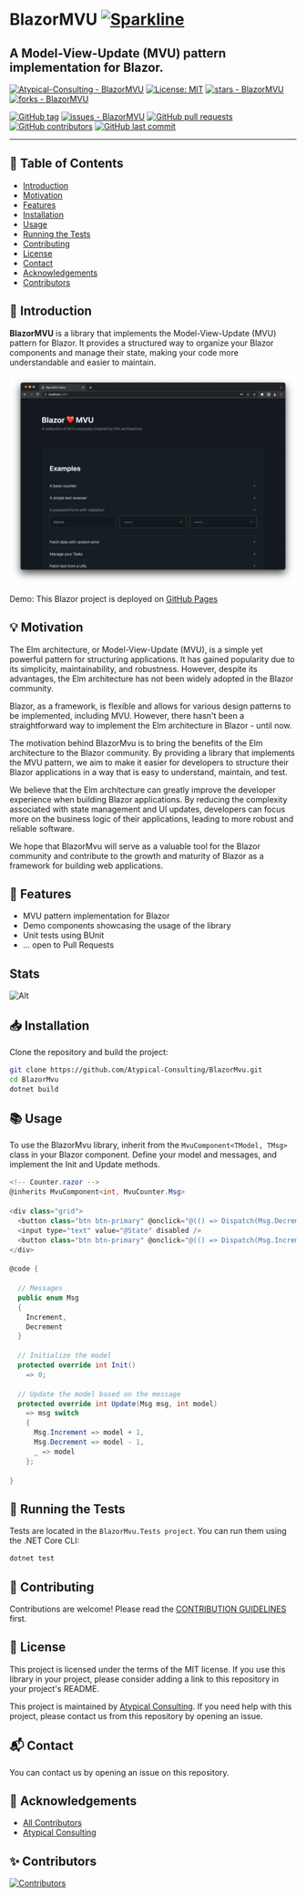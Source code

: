 # BlazorMVU [![Sparkline](https://stars.medv.io/Atypical-Consulting/BlazorMVU.svg)](https://stars.medv.io/Atypical-Consulting/BlazorMVU)
A Model-View-Update (MVU) pattern implementation for Blazor.
---

[![Atypical-Consulting - BlazorMVU](https://img.shields.io/static/v1?label=Atypical-Consulting&message=BlazorMVU&color=blue&logo=github)](https://github.com/Atypical-Consulting/BlazorMVU "Go to GitHub repo")
[![License: MIT](https://img.shields.io/badge/License-MIT-blue.svg)](https://opensource.org/licenses/MIT)
[![stars - BlazorMVU](https://img.shields.io/github/stars/Atypical-Consulting/BlazorMVU?style=social)](https://github.com/Atypical-Consulting/BlazorMVU)
[![forks - BlazorMVU](https://img.shields.io/github/forks/Atypical-Consulting/BlazorMVU?style=social)](https://github.com/Atypical-Consulting/BlazorMVU)

[![GitHub tag](https://img.shields.io/github/tag/Atypical-Consulting/BlazorMVU?include_prereleases=&sort=semver&color=blue)](https://github.com/Atypical-Consulting/BlazorMVU/releases/)
[![issues - BlazorMVU](https://img.shields.io/github/issues/Atypical-Consulting/BlazorMVU)](https://github.com/Atypical-Consulting/BlazorMVU/issues)
[![GitHub pull requests](https://img.shields.io/github/issues-pr/Atypical-Consulting/BlazorMVU)](https://github.com/Atypical-Consulting/BlazorMVU/pulls)
[![GitHub contributors](https://img.shields.io/github/contributors/Atypical-Consulting/BlazorMVU)](https://github.com/Atypical-Consulting/BlazorMVU/graphs/contributors)
[![GitHub last commit](https://img.shields.io/github/last-commit/Atypical-Consulting/BlazorMVU)](https://github.com/Atypical-Consulting/BlazorMVU/commits/master)

---

## 📝 Table of Contents

* [Introduction](#-introduction)
* [Motivation](#-motivation)
* [Features](#-features)
* [Installation](#-installation)
* [Usage](#-usage)
* [Running the Tests](#-running-the-tests)
* [Contributing](#-contributing)
* [License](#-license)
* [Contact](#-contact)
* [Acknowledgements](#-acknowledgements)
* [Contributors](#-contributors)

## 📖 Introduction

**BlazorMVU** is a library that implements the Model-View-Update (MVU) pattern for Blazor. It provides a structured way to organize your Blazor components and manage their state, making your code more understandable and easier to maintain.

![Drag Racing](./assets/blazormvu.png)

Demo: This Blazor project is deployed on [GitHub Pages](https://atypical-consulting.github.io/BlazorMVU/)


## 💡 Motivation

The Elm architecture, or Model-View-Update (MVU), is a simple yet powerful pattern for structuring applications. It has gained popularity due to its simplicity, maintainability, and robustness. However, despite its advantages, the Elm architecture has not been widely adopted in the Blazor community.

Blazor, as a framework, is flexible and allows for various design patterns to be implemented, including MVU. However, there hasn't been a straightforward way to implement the Elm architecture in Blazor - until now.

The motivation behind BlazorMvu is to bring the benefits of the Elm architecture to the Blazor community. By providing a library that implements the MVU pattern, we aim to make it easier for developers to structure their Blazor applications in a way that is easy to understand, maintain, and test.

We believe that the Elm architecture can greatly improve the developer experience when building Blazor applications. By reducing the complexity associated with state management and UI updates, developers can focus more on the business logic of their applications, leading to more robust and reliable software.

We hope that BlazorMvu will serve as a valuable tool for the Blazor community and contribute to the growth and maturity of Blazor as a framework for building web applications.

## 📌 Features

* MVU pattern implementation for Blazor
* Demo components showcasing the usage of the library
* Unit tests using BUnit
* ... open to Pull Requests

## Stats

![Alt](https://repobeats.axiom.co/api/embed/26eb4f8ccaa87d22a857066599225c9f542a4070.svg "Repobeats analytics image")

## 📥 Installation

Clone the repository and build the project:

```bash
git clone https://github.com/Atypical-Consulting/BlazorMvu.git
cd BlazorMvu
dotnet build
```

## 📚 Usage

To use the BlazorMvu library, inherit from the `MvuComponent<TModel, TMsg>` class in your Blazor component. Define your model and messages, and implement the Init and Update methods.

```csharp
<!-- Counter.razor -->
@inherits MvuComponent<int, MvuCounter.Msg>

<div class="grid">
  <button class="btn btn-primary" @onclick="@(() => Dispatch(Msg.Decrement))">-</button>
  <input type="text" value="@State" disabled />
  <button class="btn btn-primary" @onclick="@(() => Dispatch(Msg.Increment))">+</button>
</div>

@code {
  
  // Messages
  public enum Msg
  {
    Increment,
    Decrement
  }

  // Initialize the model
  protected override int Init()
    => 0;

  // Update the model based on the message
  protected override int Update(Msg msg, int model)
    => msg switch
    {
      Msg.Increment => model + 1,
      Msg.Decrement => model - 1,
      _ => model
    };

}
```

## 🚀 Running the Tests

Tests are located in the `BlazorMvu.Tests project`. You can run them using the .NET Core CLI:

```bash
dotnet test
```

## 🤝 Contributing

Contributions are welcome! Please read the [CONTRIBUTION GUIDELINES](https://github.com/Atypical-Consulting/BlazorMVU/blob/main/CONTRIBUTING.md) first.

## 📜 License

This project is licensed under the terms of the MIT license. If you use this library in your project, please consider adding a link to this repository in your project's README.

This project is maintained by [Atypical Consulting](https://www.atypical.consulting/). If you need help with this project, please contact us from this repository by opening an issue.

## 📬 Contact

You can contact us by opening an issue on this repository.

## 🙌 Acknowledgements

* [All Contributors](../../contributors)
* [Atypical Consulting](https://www.atypical.consulting/)

## ✨ Contributors

[![Contributors](https://contrib.rocks/image?repo=Atypical-Consulting/BlazorMVU)](http://contrib.rocks)
